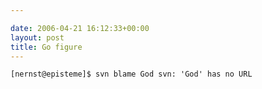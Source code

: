 ```yaml
---

date: 2006-04-21 16:12:33+00:00
layout: post
title: Go figure
---
```


`[nernst@episteme]$ svn blame God
svn: 'God' has no URL
`
